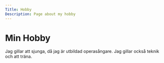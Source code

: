 ```yaml
---
Title: Hobby
Description: Page about my hobby
---
```


Min Hobby
==================

Jag gillar att sjunga, då jag är utbildad operasångare. Jag gillar också teknik och att träna.
